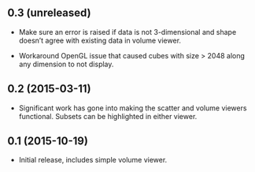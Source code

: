 0.3 (unreleased)
----------------

- Make sure an error is raised if data is not 3-dimensional and shape doesn’t
  agree with existing data in volume viewer.

- Workaround OpenGL issue that caused cubes with size > 2048 along any
  dimension to not display.

0.2 (2015-03-11)
----------------

- Significant work has gone into making the scatter and volume viewers
  functional. Subsets can be highlighted in either viewer.

0.1 (2015-10-19)
----------------

- Initial release, includes simple volume viewer.
